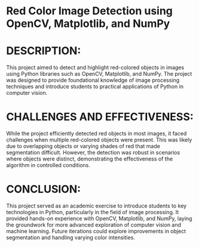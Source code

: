 # Red Color Image Detection using OpenCV, Matplotlib, and NumPy

# DESCRIPTION:
This project aimed to detect and highlight red-colored objects in images using Python libraries such as OpenCV, Matplotlib, and NumPy. The project was designed to provide foundational knowledge of image processing techniques and introduce students to practical applications of Python in computer vision.

# CHALLENGES AND EFFECTIVENESS:
While the project efficiently detected red objects in most images, it faced challenges when multiple red-colored objects were present. This was likely due to overlapping objects or varying shades of red that made segmentation difficult. However, the detection was robust in scenarios where objects were distinct, demonstrating the effectiveness of the algorithm in controlled conditions.

# CONCLUSION:
This project served as an academic exercise to introduce students to key technologies in Python, particularly in the field of image processing. It provided hands-on experience with OpenCV, Matplotlib, and NumPy, laying the groundwork for more advanced exploration of computer vision and machine learning. Future iterations could explore improvements in object segmentation and handling varying color intensities.


